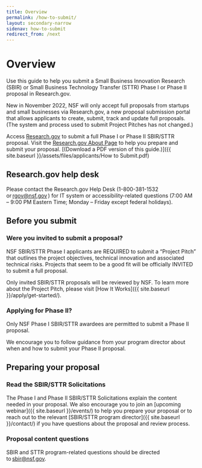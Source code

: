 ```yaml
---
title: Overview
permalink: /how-to-submit/
layout: secondary-narrow
sidenav: how-to-submit
redirect_from: /next
---
```

# Overview

Use this guide to help you submit a Small Business Innovation Research (SBIR) or Small Business Technology Transfer (STTR) Phase I or Phase II proposal in Research.gov. 

New in November 2022, NSF will only accept full proposals from startups and small businesses via Research.gov, a new proposal submission portal that allows applicants to create, submit, track and update full proposals.  (The system and process used to submit Project Pitches has not changed.)

Access [Research.gov](https://identity.research.gov/sso/UI/Login?realm=%2Fresearch&goto=https%3A%2F%2Fidentity.research.gov%3A443%2Fsso%2Foauth2%2Fauthorize%3Fresponse_type%3Dtoken%26scope%3Dprofile%26client_id%3Dpsm.prod.oauth%26redirect_uri%3Dhttps%253A%252F%252Fwww.research.gov%252Fproposalprep%252Fiam%252Fauth-response.html) to submit a full Phase I or Phase II SBIR/STTR proposal. Visit the [Research.gov About Page](https://www.research.gov/research-web/content/aboutpsm) to help you prepare and submit your proposal. [(Download a PDF version of this guide.)]({{ site.baseurl }}/assets/files/applicants/How to Submit.pdf)

## Research.gov help desk
Please contact the Research.gov Help Desk (1-800-381-1532 or [rgov@nsf.gov](mailto:rgov@nsf.gov) ) for IT system or accessibility-related questions (7:00 AM – 9:00 PM Eastern Time; Monday – Friday except federal holidays). 

## Before you submit

### Were you invited to submit a proposal?

NSF SBIR/STTR Phase I applicants are REQUIRED to submit a “Project Pitch” that outlines the project objectives, technical innovation and associated technical risks. Projects that seem to be a good fit will be officially INVITED to submit a full proposal. 

Only invited SBIR/STTR proposals will be reviewed by NSF. To learn more about the Project Pitch, please visit [How It Works]({{ site.baseurl }}/apply/get-started/). 

### Applying for Phase II?

Only NSF Phase I SBIR/STTR awardees are permitted to submit a Phase II proposal.  

We encourage you to follow guidance from your program director about when and how to submit your Phase II proposal. 

## Preparing your proposal

### Read the SBIR/STTR Solicitations 
The Phase I and Phase II SBIR/STTR Solicitations explain the content needed in your proposal. We also encourage you to join an [upcoming webinar]({{ site.baseurl  }}/events/) to help you prepare your proposal or to reach out to the relevant [SBIR/STTR program director]({{ site.baseurl  }}/contact/) if you have questions about the proposal and review process. 
### Proposal content questions  
SBIR and STTR program-related questions should be directed to sbir@nsf.gov. 

